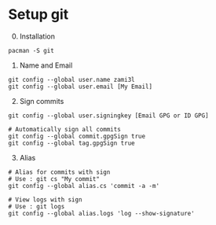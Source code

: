 Setup git
===

0. Installation
```shell
pacman -S git
```

1. Name and Email
```shell
git config --global user.name zami3l
git config --global user.email [My Email]
```

2. Sign commits
```shell
git config --global user.signingkey [Email GPG or ID GPG]

# Automatically sign all commits
git config --global commit.gpgSign true
git config --global tag.gpgSign true
```

3. Alias
```shell
# Alias for commits with sign
# Use : git cs "My commit"
git config --global alias.cs 'commit -a -m'

# View logs with sign
# Use : git logs
git config --global alias.logs 'log --show-signature'
```
